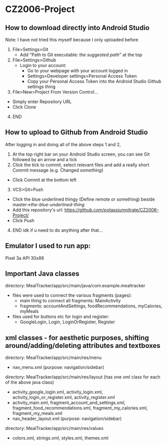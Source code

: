 # CZ2006-Project



## How to download directly into Android Studio
Note: I have not tried this myself because I only uploaded before
1. File>Settings>Git
    - Add "Path to Git executable: *the suggested path*" at the top
2. File>Settings>Github
    - Login to your account:
      - Go to your webpage with your account logged in
      - Settings>Developer settings>Personal Access Token
      - Copy your Personal Access Token into the Android Studio Github settings thing
3. File>New>Project From Version Control...
  - Simply enter Repository URL 
  - Click Clone
4. END



## How to upload to Github from Android Studio
After logging in and doing all of the above steps 1 and 2,
1. At the top right bar on your Android Studio screen, you can see Git followed by an arrow and a tick
2. Click the tick to commit, select relevant files and add a really short Commit message (e.g. Changed *something*)
  - Click Commit at the bottom left
3. VCS>Git>Push
  - Click the blue underlined thingy (Define remote or something) beside master->*the-blue-underlined-thing*
  - Add this repository's url: https://github.com/potassiumnitrate/CZ2006-Project/
  - Click Push
4. END idk if u need to do anything after that...



## Emulator I used to run app: 
Pixel 3a API 30x86



## Important Java classes
directory: MealTracker/app/src/main/java/com.example.mealtracker
- files were used to connect the various fragments (pages):
  - main thing to connect all fragments: MainActivity
  - fragments: accountAndSettings, foodRecommendations, myCalories, myMeals 
- files used for buttons etc for login and register:
  - GoogleLogin, Login, LoginOrRegister, Register
  
  
  
## xml classes - for aesthetic purposes, shifting around/adding/deleting attributes and textboxes
directory: MealTracker/app/src/main/res/menu
-  nav_menu.xml (purpose: navigation/sidebar)

directory: MealTracker/app/src/main/res/layout (has one xml class for each of the above java class)
- activity_google_login.xml, activity_login.xml, activity_login_or_register.xml, activity_register.xml
- activity_main.xml, fragment_account_and_settings.xml, fragment_food_recommendations.xml, fragment_my_calories.xml, fragment_my_meals.xml
- nav_header_layout.xml (purpose: navigation/sidebar)

directory: MealTracker/app/src/main/res/values
- colors.xml, strings.xml, styles.xml, themes.xml
